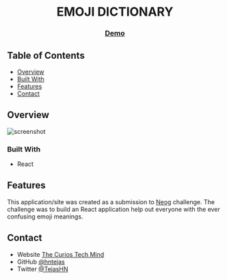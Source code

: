 <!-- Please update value in the {}  -->

<h1 align="center">EMOJI DICTIONARY</h1>

<div align="center">
  <h3>
    <a href="https://bf5dh.csb.app/">
      Demo
    </a>   
  </h3>
</div>

<!-- TABLE OF CONTENTS -->

## Table of Contents

- [Overview](#overview)
- [Built With](#built-with)
- [Features](#features)
- [Contact](#contact)

<!-- OVERVIEW -->

## Overview

![screenshot](https://github.com/hntejas/emoji-dictionary/blob/main/public/images/demo-screenshot.jpg)

### Built With

<!-- This section should list any major frameworks that you built your project using. Here are a few examples.-->

- React

## Features

<!-- List the features of your application or follow the template. Don't share the figma file here :) -->

This application/site was created as a submission to [Neog](http://neog.camp/) challenge. The challenge was to build an React application help out everyone with the ever confusing emoji meanings.


## Contact

- Website [The Curios Tech Mind](https://tejas-dev.netlify.app/)
- GitHub [@hntejas](https://github.com/hntejas)
- Twitter [@TejasHN](https://twitter.com/TejasHN)
